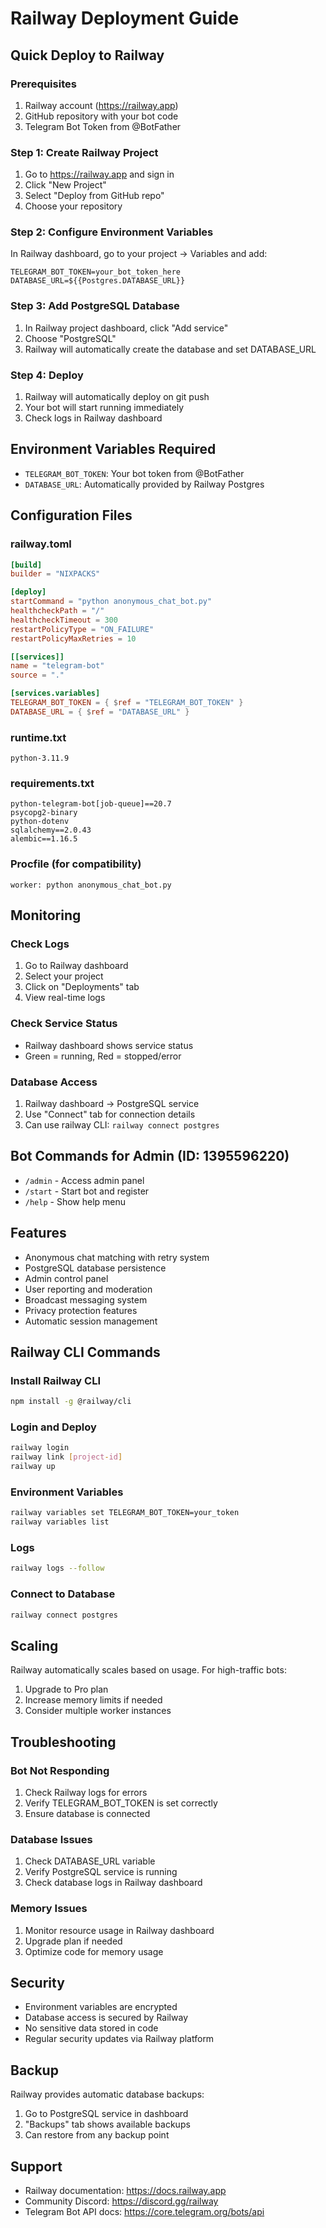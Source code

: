 # Railway Deployment Guide

## Quick Deploy to Railway

### Prerequisites
1. Railway account (https://railway.app)
2. GitHub repository with your bot code
3. Telegram Bot Token from @BotFather

### Step 1: Create Railway Project
1. Go to https://railway.app and sign in
2. Click "New Project"
3. Select "Deploy from GitHub repo"
4. Choose your repository

### Step 2: Configure Environment Variables
In Railway dashboard, go to your project → Variables and add:

```
TELEGRAM_BOT_TOKEN=your_bot_token_here
DATABASE_URL=${{Postgres.DATABASE_URL}}
```

### Step 3: Add PostgreSQL Database
1. In Railway project dashboard, click "Add service"
2. Choose "PostgreSQL"
3. Railway will automatically create the database and set DATABASE_URL

### Step 4: Deploy
1. Railway will automatically deploy on git push
2. Your bot will start running immediately
3. Check logs in Railway dashboard

## Environment Variables Required

- `TELEGRAM_BOT_TOKEN`: Your bot token from @BotFather
- `DATABASE_URL`: Automatically provided by Railway Postgres

## Configuration Files

### railway.toml
```toml
[build]
builder = "NIXPACKS"

[deploy]
startCommand = "python anonymous_chat_bot.py"
healthcheckPath = "/"
healthcheckTimeout = 300
restartPolicyType = "ON_FAILURE"
restartPolicyMaxRetries = 10

[[services]]
name = "telegram-bot"
source = "."

[services.variables]
TELEGRAM_BOT_TOKEN = { $ref = "TELEGRAM_BOT_TOKEN" }
DATABASE_URL = { $ref = "DATABASE_URL" }
```

### runtime.txt
```
python-3.11.9
```

### requirements.txt
```
python-telegram-bot[job-queue]==20.7
psycopg2-binary
python-dotenv
sqlalchemy==2.0.43
alembic==1.16.5
```

### Procfile (for compatibility)
```
worker: python anonymous_chat_bot.py
```

## Monitoring

### Check Logs
1. Go to Railway dashboard
2. Select your project
3. Click on "Deployments" tab
4. View real-time logs

### Check Service Status
- Railway dashboard shows service status
- Green = running, Red = stopped/error

### Database Access
1. Railway dashboard → PostgreSQL service
2. Use "Connect" tab for connection details
3. Can use railway CLI: `railway connect postgres`

## Bot Commands for Admin (ID: 1395596220)

- `/admin` - Access admin panel
- `/start` - Start bot and register
- `/help` - Show help menu

## Features

- Anonymous chat matching with retry system
- PostgreSQL database persistence  
- Admin control panel
- User reporting and moderation
- Broadcast messaging system
- Privacy protection features
- Automatic session management

## Railway CLI Commands

### Install Railway CLI
```bash
npm install -g @railway/cli
```

### Login and Deploy
```bash
railway login
railway link [project-id]
railway up
```

### Environment Variables
```bash
railway variables set TELEGRAM_BOT_TOKEN=your_token
railway variables list
```

### Logs
```bash
railway logs --follow
```

### Connect to Database
```bash
railway connect postgres
```

## Scaling

Railway automatically scales based on usage. For high-traffic bots:
1. Upgrade to Pro plan
2. Increase memory limits if needed
3. Consider multiple worker instances

## Troubleshooting

### Bot Not Responding
1. Check Railway logs for errors
2. Verify TELEGRAM_BOT_TOKEN is set correctly
3. Ensure database is connected

### Database Issues
1. Check DATABASE_URL variable
2. Verify PostgreSQL service is running
3. Check database logs in Railway dashboard

### Memory Issues
1. Monitor resource usage in Railway dashboard
2. Upgrade plan if needed
3. Optimize code for memory usage

## Security

- Environment variables are encrypted
- Database access is secured by Railway
- No sensitive data stored in code
- Regular security updates via Railway platform

## Backup

Railway provides automatic database backups:
1. Go to PostgreSQL service in dashboard
2. "Backups" tab shows available backups
3. Can restore from any backup point

## Support

- Railway documentation: https://docs.railway.app
- Community Discord: https://discord.gg/railway
- Telegram Bot API docs: https://core.telegram.org/bots/api